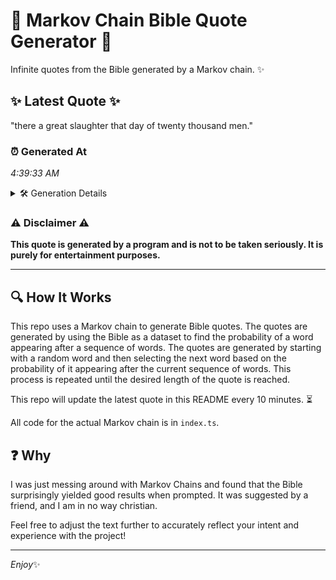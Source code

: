 # 📖 Markov Chain Bible Quote Generator 📖

Infinite quotes from the Bible generated by a Markov chain. ✨

## ✨ Latest Quote ✨
"there a great slaughter that day of twenty thousand men."

### ⏰ Generated At
*4:39:33 AM*

<details>
    <summary>🛠️ Generation Details</summary>
    <p>
        <strong>🌱 Seed:</strong> there<br>
        <strong>🔄 Iterations:</strong> 9<br>
        <strong>📜 Context History:</strong><br>[ there ]: a<br>[ there, a ]: great<br>[ there, a, great ]: slaughter<br>[ there, a, great, slaughter ]: that<br>[ there, a, great, slaughter, that ]: day<br>[ there, a, great, slaughter, that, day ]: of<br>[ a, great, slaughter, that, day, of ]: twenty<br>[ great, slaughter, that, day, of, twenty ]: thousand<br>[ slaughter, that, day, of, twenty, thousand ]: men.<br>
    </p>
</details>

### ⚠️ Disclaimer ⚠️
**This quote is generated by a program and is not to be taken seriously. It is purely for entertainment purposes.**

---

## 🔍 How It Works

This repo uses a Markov chain to generate Bible quotes. The quotes are generated by using the Bible as a dataset to find the probability of a word appearing after a sequence of words. The quotes are generated by starting with a random word and then selecting the next word based on the probability of it appearing after the current sequence of words. This process is repeated until the desired length of the quote is reached.

This repo will update the latest quote in this README every 10 minutes. ⏳

All code for the actual Markov chain is in `index.ts`.

## ❓ Why

I was just messing around with Markov Chains and found that the Bible surprisingly yielded good results when prompted. 
It was suggested by a friend, and I am in no way christian.

Feel free to adjust the text further to accurately reflect your intent and experience with the project!

---

*Enjoy*✨
